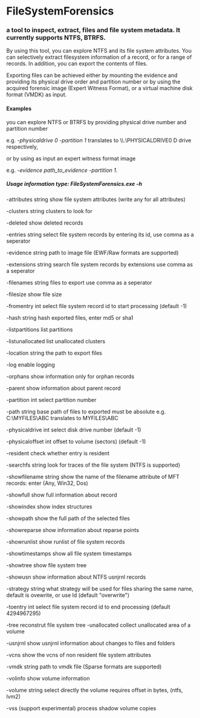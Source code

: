 FileSystemForensics
============

### a tool to inspect, extract, files and file system metadata. It currently supports NTFS,  BTRFS. 



By using this tool, you can explore NTFS and its file system attributes. You can selectively extract filesystem information of a record, or for a range of records. In addition, you can export the contents of files. 

Exporting files can be achieved either by mounting the evidence and providing its physical drive order and partition number or by using the acquired forensic image (Expert Witness Format), or a virtual machine disk format (VMDK) as input.

#### Examples #####
you can explore NTFS or BTRFS by providing physical drive number and partition number 

e.g. *-physicaldrive 0 -partition 1* translates to \\\\.\\PHYSICALDRIVE0 D drive respectively,


or by using as input an expert witness format image 

e.g. *-evidence path_to_evidence -partition 1*.

##### Usage information  type: FileSystemForensics.exe -h #####

 
  -attributes string
        show file system attributes (write any for all attributes)

  -clusters string
        clusters to look for
 
  -deleted
        show deleted records
 
  -entries string
        select file system records by entering its id, use comma as a seperator
 
  -evidence string
        path to image file (EWF/Raw formats are supported)
 
  -extensions string
        search file system records by extensions use comma as a seperator
 
  -filenames string
        files to export use comma as a seperator
 
  -filesize
        show file size
 
  -fromentry int
        select file system record id to start processing (default -1)
 
  -hash string
        hash exported files, enter md5 or sha1
 
  -listpartitions
        list partitions
 
  -listunallocated
        list unallocated clusters
 
  -location string
        the path to export files
 
  -log
        enable logging
 
  -orphans
        show information only for orphan records
 
  -parent
        show information about parent record
 
  -partition int
        select partition number
 
  -path string
        base path of files to exported must be absolute e.g. C:\MYFILES\ABC translates to MYFILES\ABC
 
  -physicaldrive int
        select disk drive number (default -1)

  -physicaloffset int
        offset to volume (sectors) (default -1)

  -resident
        check whether entry is resident

  -searchfs string
      look for traces of the file system (NTFS is supported)

  -showfilename string
        show the name of the filename attribute of MFT records: enter (Any, Win32, Dos)

  -showfull
        show full information about record

  -showindex
        show index structures

  -showpath
        show the full path of the selected files

  -showreparse
        show information about reparse points

  -showrunlist
        show runlist of file system records

  -showtimestamps
        show all file system timestamps

  -showtree
        show file system tree

  -showusn
        show information about NTFS usnjrnl records

  -strategy string
        what strategy will be used for files sharing the same name, default is ovewrite, or use Id (default "overwrite")

  -toentry int
        select file system record id to end processing (default 4294967295)

  -tree
        reconstrut file system tree
  -unallocated
        collect unallocated area of a volume

  -usnjrnl
        show usnjrnl information about changes to files and folders

  -vcns
        show the vcns of non resident file system attributes

  -vmdk string
        path to vmdk file (Sparse formats are supported)

  -volinfo
        show volume information

  -volume string
        select directly the volume requires offset in bytes, (ntfs, lvm2)

-vss (support experimental)
        process shadow volume copies
